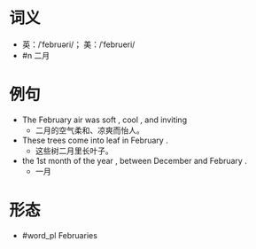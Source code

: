 # 词义
- 英：/ˈfebruəri/； 美：/ˈfebrueri/
- #n 二月
# 例句
- The February air was soft , cool , and inviting
	- 二月的空气柔和、凉爽而怡人。
- These trees come into leaf in February .
	- 这些树二月里长叶子。
- the 1st month of the year , between December and February .
	- 一月
# 形态
- #word_pl Februaries
